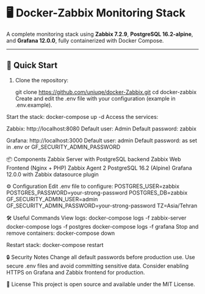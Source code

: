 # 🖥️ Docker-Zabbix Monitoring Stack

A complete monitoring stack using **Zabbix 7.2.9**, **PostgreSQL 16.2-alpine**, and **Grafana 12.0.0**, fully containerized with Docker Compose.

---

## 🚀 Quick Start

1. Clone the repository:

   git clone https://github.com/uniuqe/docker-Zabbix.git
   cd docker-zabbix
Create and edit the .env file with your configuration (example in .env.example).

Start the stack:
docker-compose up -d
Access the services:

Zabbix: http://localhost:8080
Default user: Admin
Default password: zabbix

Grafana: http://localhost:3000
Default user: admin
Default password: as set in .env or GF_SECURITY_ADMIN_PASSWORD

📦 Components
Zabbix Server with PostgreSQL backend
Zabbix Web Frontend (Nginx + PHP)
Zabbix Agent 2
PostgreSQL 16.2 (Alpine)
Grafana 12.0.0 with Zabbix datasource plugin

⚙️ Configuration
Edit .env file to configure:
POSTGRES_USER=zabbix
POSTGRES_PASSWORD=your-strong-password
POSTGRES_DB=zabbix
GF_SECURITY_ADMIN_USER=admin
GF_SECURITY_ADMIN_PASSWORD=your-strong-password
TZ=Asia/Tehran

🛠️ Useful Commands
View logs:
docker-compose logs -f zabbix-server
docker-compose logs -f postgres
docker-compose logs -f grafana
Stop and remove containers:
docker-compose down

Restart stack:
docker-compose restart

🔒 Security Notes
Change all default passwords before production use.
Use secure .env files and avoid committing sensitive data.
Consider enabling HTTPS on Grafana and Zabbix frontend for production.

📄 License
This project is open source and available under the MIT License.

